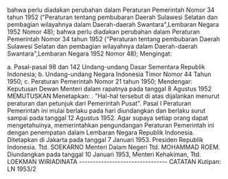  bahwa perlu diadakan perubahan dalam Peraturan Pemerintah Nomor 34 tahun 1952 ("Peraturan tentang pembubaran Daerah Sulawesi Selatan dan pembagian wilayahnya dalam Daerah-daerah Swantara",Lembaran Negara 1952 Nomor 48); bahwa perlu diadakan perubahan dalam Peraturan Pemerintah Nomor 34 tahun 1952 ("Peraturan tentang pembubaran Daerah Sulawesi Selatan dan pembagian wilayahnya dalam Daerah-daerah Swantara",Lembaran Negara 1952 Nomor 48);
Mengingat:

a. Pasal-pasal 98 dan 142 Undang-undang Dasar Sementara Republik Indonesia;
b. Undang-undang Negara Indonesia Timor Nomor 44 Tahun 1950;
c. Peraturan Pemerintah Nomor 21 tahun 1950; Mendengar: Keputusan Dewan Menteri dalam rapatnya pada tanggal 8 Agustus 1952 MEMUTUSKAN Menetapkan:
. "Hal-hal tersebut di atas dijalankan menurut peraturan dan petunjuk dari Pemerintah Pusat". Pasal I Peraturan Pemerintah ini mulai berlaku pada hari diundangkan dan berlaku surut sampai pada tanggal 12 Agustus 1952. Agar supaya setiap orang dapat mengetahuinya, memerintahkan pengundangan Peraturan Pemerintah ini dengan penempatan dalam Lembaran Negara Republik Indonesia. Ditetapkan di Jakarta pada tanggal 7 Januari 1953. Presiden Republik Indonesia. Ttd. SOEKARNO Menteri Dalam Negeri Ttd. MOHAMMAD ROEM. Diundangkan pada tanggal 10 Januari 1953, Menteri Kehakiman, Ttd. LOEKMAN WIRIADINATA -------------------------------- CATATAN Kutipan: LN 1953/2